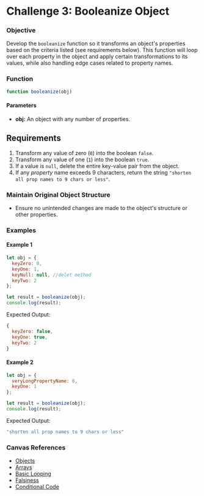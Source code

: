 # Challenge 3: Booleanize Object

### Objective
Develop the `booleanize` function so it transforms an object's properties based on the criteria listed (see requirements below). This function will loop over each property in the object and apply certain transformations to its values, while also handling edge cases related to property names.

### Function
```javascript
function booleanize(obj)
```

#### Parameters
- **obj:** An object with any number of properties.

## Requirements
1. Transform any value of zero (`0`) into the boolean `false`.
2. Transform any value of one (`1`) into the boolean `true`.
3. If a value is `null`, delete the entire key-value pair from the object.
4. If any _property_ name exceeds 9 characters, return the string `"shorten all prop names to 9 chars or less"`.

### Maintain Original Object Structure
- Ensure no unintended changes are made to the object's structure or other properties.

### Examples

#### Example 1
```javascript
let obj = {
  keyZero: 0,
  keyOne: 1,
  keyNull: null, //delet method
  keyTwo: 2
};

let result = booleanize(obj);
console.log(result);
```
Expected Output:
```javascript
{
  keyZero: false,
  keyOne: true,
  keyTwo: 2
}
```

#### Example 2
```javascript
let obj = {
  veryLongPropertyName: 0,
  keyOne: 1
};

let result = booleanize(obj);
console.log(result);
```
Expected Output:
```javascript
"shorten all prop names to 9 chars or less"
```

### Canvas References
- [Objects](https://bloomtech.instructure.com/courses/2785/modules/items/690416)
- [Arrays](https://bloomtech.instructure.com/courses/2785/modules/items/690423)
- [Basic Looping](https://bloomtech.instructure.com/courses/2785/modules/items/690435)
- [Falsiness](https://bloomtech.instructure.com/courses/2784/modules/items/690467)
- [Conditional Code](https://bloomtech.instructure.com/courses/2784/modules/items/690479)


